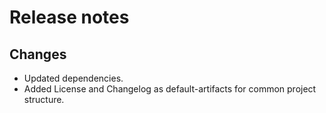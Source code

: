# Release notes

## Changes

- Updated dependencies.
- Added License and Changelog as default-artifacts for common project structure.
